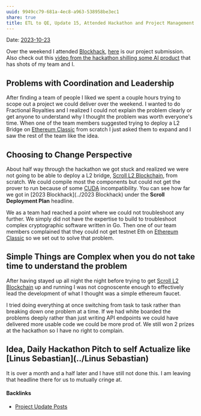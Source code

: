 ```yaml
---
uuid: 9949cc79-681a-4ec8-a963-538958be3ec1
share: true
title: ETL to QE, Update 15, Attended Hackathon and Project Management
---
```

Date: [2023-10-23](../2023-10-23)

Over the weekend I attended [Blockhack](../Blockhack), [here](https://devpost.com/software/mordor-faucet?ref_content=my-projects-tab&ref_feature=my_projects) is our project submission. Also check out this [video from the hackathon shilling some AI product](https://twitter.com/Hypercycle_AI/status/1729933497584820430) that has shots of my team and I.
## Problems with Coordination and Leadership

After finding a team of people I liked we spent a couple hours trying to scope out a project we could deliver over the weekend. I wanted to do Fractional Royalties and I realized I could not explain the problem clearly or get anyone to understand why I thought the problem was worth everyone's time. When one of the team members suggested trying to deploy a L2 Bridge on [Ethereum Classic](../acea1c18-e502-4a7c-bee7-76fac0c03bd0) from scratch I just asked them to expand and I saw the rest of the team like the idea.

## Choosing to Change Perspective

About half way through the hackathon we got stuck and realized we were not going to be able to deploy a L2 bridge, [Scroll L2 Blockchain](../1e2cd501-3e75-42f5-a9eb-585f0ccaab2c), from scratch. We could compile most the components but could not get the prover to run because of some [CUDA](../12a0653d-c01e-47fb-a4f4-2ec3dcfce564) incompatibility. You can see how far we got in [2023 Blockhack](../2023 Blockhack) under the **Scroll Deployment Plan** headline.

We as a team had reached a point where we could not troubleshoot any further. We simply did not have the expertise to build to troubleshoot complex cryptographic software written in Go. Then one of our team members complained that they could not get testnet Eth on [Ethereum Classic](../acea1c18-e502-4a7c-bee7-76fac0c03bd0) so we set out to solve that problem.

## Simple Things are Complex when you do not take time to understand the problem

After having stayed up all night the night before trying to get [Scroll L2 Blockchain](../1e2cd501-3e75-42f5-a9eb-585f0ccaab2c) up and running I was not cognoscente enough to effectively lead the development of what I thought was a simple ethereum faucet.

I tried doing everything at once switching from task to task rather than breaking down one problem at a time. If we had white boarded the problems deeply rather than just writing API endpoints we could have delivered more usable code we could be more prod of. We still won 2 prizes at the hackathon so I have no right to complain.


## Idea, Daily Hackathon Pitch to self Actualize like [Linus Sebastian](../Linus Sebastian)

It is over a month and a half later and I have still not done this. I am leaving that headline there for us to mutually cringe at.


#### Backlinks

* [Project Update Posts](/4c45797f-8d43-4277-a5c1-de8df9aa7876)
